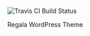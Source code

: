 ![Travis CI Build Status](https://travis-ci.org/Automattic/_s.svg?branch=master)

Regala WordPress Theme